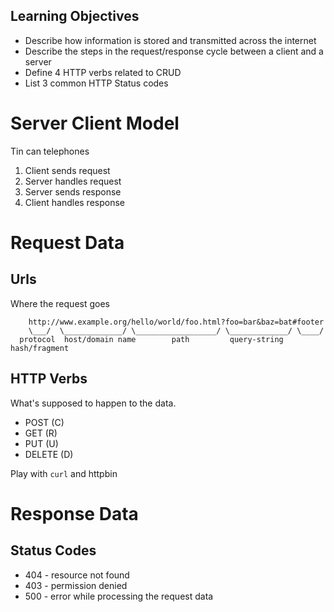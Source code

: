 ## Learning Objectives

- Describe how information is stored and transmitted across the internet
- Describe the steps in the request/response cycle between a client and a server
- Define 4 HTTP verbs related to CRUD
- List 3 common HTTP Status codes

# Server Client Model

Tin can telephones

1. Client sends request
1. Server handles request
1. Server sends response
1. Client handles response

# Request Data

## Urls

Where the request goes

```
    http://www.example.org/hello/world/foo.html?foo=bar&baz=bat#footer
    \___/  \_____________/ \__________________/ \_____________/ \____/
  protocol  host/domain name        path         query-string     hash/fragment
```

## HTTP Verbs

What's supposed to happen to the data.

* POST (C)
* GET (R)
* PUT (U)
* DELETE (D)

Play with `curl` and httpbin

# Response Data

## Status Codes

* 404 - resource not found
* 403 - permission denied
* 500 - error while processing the request data
